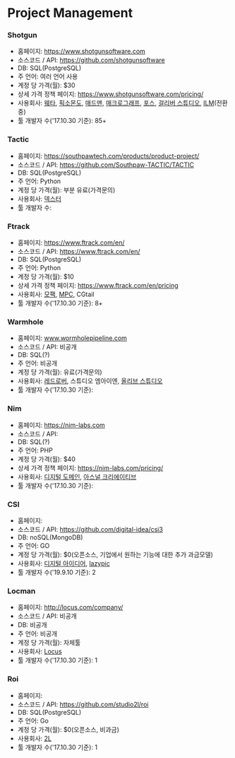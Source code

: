 # Project Management

### Shotgun
- 홈페이지: https://www.shotgunsoftware.com
- 소스코드 / API: https://github.com/shotgunsoftware
- DB: SQL(PostgreSQL)
- 주 언어: 여러 언어 사용
- 계정 당 가격(월): $30
- 상세 가격 정책 페이지: https://www.shotgunsoftware.com/pricing/
- 사용회사: [웨타](https://www.wetafx.co.nz), [픽소몬도](https://www.pixomondo.com), [매드맨](http://madmanpost.com), [매크로그래프](http://www.macrograph.co.kr), [포스](http://www.4thparty.co.kr), [걸리버 스튜디오](http://gulliverstudios.com), [ILM](https://www.ilm.com)(전환중)
- 툴 개발자 수('17.10.30 기준): 85+

### Tactic
- 홈페이지: https://southpawtech.com/products/product-project/
- 소스코드 / API: https://github.com/Southpaw-TACTIC/TACTIC
- DB: SQL(PostgreSQL)
- 주 언어: Python
- 계정 당 가격(월): 부분 유료(가격문의)
- 사용회사: [덱스터](http://dexterstudios.com)
- 툴 개발자 수:

### Ftrack
- 홈페이지: https://www.ftrack.com/en/
- 소스코드 / API: https://www.ftrack.com/en/
- DB: SQL(PostgreSQL)
- 주 언어: Python
- 계정 당 가격(월): $10
- 상세 가격 정책 페이지: https://www.ftrack.com/en/pricing
- 사용회사: [모팩](https://www.mofac.com), [MPC](https://www.moving-picture.com), CGtail
- 툴 개발자 수('17.10.30 기준): 8+

### Warmhole
- 홈페이지: www.wormholepipeline.com
- 소스코드 / API: 비공개
- DB: SQL(?)
- 주 언어: 비공개
- 계정 당 가격(월): 유료(가격문의)
- 사용회사: [레드로버](https://blog.naver.com/retrobot), 스튜디오 엠아이엔, [올리브 스튜디오](http://www.olivestudio.co.kr)
- 툴 개발자 수('17.10.30 기준):

### Nim
- 홈페이지: https://nim-labs.com
- 소스코드 / API:
- DB: SQL(?)
- 주 언어: PHP
- 계정 당 가격(월): $40
- 상세 가격 정책 페이지: https://nim-labs.com/pricing/
- 사용회사: [디지털 도메인](https://www.digitaldomain.com), [아스널 크리에이티브](http://www.arsenalcreative.com/?)
- 툴 개발자 수('17.10.30 기준):

### CSI
- 홈페이지: 
- 소스코드 / API: https://github.com/digital-idea/csi3
- DB: noSQL(MongoDB)
- 주 언어: GO
- 계정 당 가격(월): $0(오픈소스, 기업에서 원하는 기능에 대한 추가 과금모델)
- 사용회사: [디지털 아이디어](http://www.digitalidea.co.kr), [lazypic](http://lazypic.org)
- 툴 개발자 수('19.9.10 기준): 2

### Locman
- 홈페이지: http://locus.com/company/
- 소스코드 / API: 비공개
- DB: 비공개
- 주 언어: 비공개
- 계정 당 가격(월): 자체툴
- 사용회사: [Locus](http://locus.com)
- 툴 개발자 수('17.10.30 기준): 1

### Roi
- 홈페이지:
- 소스코드 / API: https://github.com/studio2l/roi
- DB: SQL(PostgreSQL)
- 주 언어: Go
- 계정 당 가격(월): $0(오픈소스, 비과금)
- 사용회사: [2L](http://www.2limageworks.com)
- 툴 개발자 수('17.10.30 기준): 1
